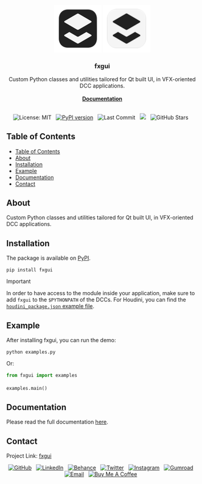 <div align="center">

  ![Logo](https://raw.githubusercontent.com/healkeiser/fxgui/main/fxgui/images/fxgui_logo_background_dark.svg#gh-light-mode-only)
  ![Logo](https://raw.githubusercontent.com/healkeiser/fxgui/main/fxgui/images/fxgui_logo_background_light.svg#gh-dark-mode-only)

  <h3 align="center">fxgui</h3>

  <p align="center">
    Custom Python classes and utilities tailored for Qt built UI, in VFX-oriented DCC applications.
    <br/><br/>
    <a href="https://healkeiser.github.io/fxgui"><strong>Documentation</strong></a>
  </p>

  ##

  <p align="center">
    <!-- License -->
    <img src="https://img.shields.io/badge/License-MIT-green.svg?&logo=open-source-initiative&logoColor=white" alt="License: MIT"/>&nbsp;&nbsp;
    <!-- PyPI -->
    <a href="https://pypi.org/project/fxgui">
      <img src="https://img.shields.io/pypi/v/fxgui?&logo=pypi&logoColor=white&label=PyPI" alt="PyPI version"/></a>&nbsp;&nbsp;
    <!-- Last Commit -->
    <img src="https://img.shields.io/github/last-commit/healkeiser/fxgui?logo=github&label=Last%20Commit" alt="Last Commit"/>&nbsp;&nbsp;
    <!-- Commit Activity -->
    <a href="https://github.com/healkeiser/fxgui/pulse" alt="Activity">
      <img src="https://img.shields.io/github/commit-activity/m/healkeiser/fxgui?&logo=github&label=Commit%20Activity"/></a>&nbsp;&nbsp;
    <!-- GitHub stars -->
    <img src="https://img.shields.io/github/stars/healkeiser/fxgui" alt="GitHub Stars"/>&nbsp;&nbsp;
  </p>

</div>



<!-- TABLE OF CONTENTS -->
## Table of Contents

- [Table of Contents](#table-of-contents)
- [About](#about)
- [Installation](#installation)
- [Example](#example)
- [Documentation](#documentation)
- [Contact](#contact)




<!-- ABOUT -->
## About

Custom Python classes and utilities tailored for Qt built UI, in VFX-oriented DCC applications.



<!-- INSTALLATION -->
## Installation

The package is available on [PyPI](https://pypi.org/project/fxgui).

``` shell
pip install fxgui
```

> [!IMPORTANT]
> In order to have access to the module inside your application, make sure to add `fxgui` to the `$PYTHONPATH` of the DCCs. For Houdini, you can find the [`houdini_package.json` example file](./houdini_package.json).



<!-- EXAMPLE -->
## Example

After installing fxgui, you can run the demo:

``` shell
python examples.py
```

Or:

``` python
from fxgui import examples

examples.main()
```



<!-- DOCUMENTATION -->
## Documentation

Please read the full documentation [here](https://healkeiser.github.io/fxgui/).



<!-- CONTACT -->
## Contact

Project Link: [fxgui](https://github.com/healkeiser/fxgui)

<p align='center'>
  <!-- GitHub profile -->
  <a href="https://github.com/healkeiser">
    <img src="https://img.shields.io/badge/healkeiser-181717?logo=github&style=social" alt="GitHub"/></a>&nbsp;&nbsp;
  <!-- LinkedIn -->
  <a href="https://www.linkedin.com/in/valentin-beaumont">
    <img src="https://img.shields.io/badge/Valentin%20Beaumont-0A66C2?logo=linkedin&style=social" alt="LinkedIn"/></a>&nbsp;&nbsp;
  <!-- Behance -->
  <a href="https://www.behance.net/el1ven">
    <img src="https://img.shields.io/badge/el1ven-1769FF?logo=behance&style=social" alt="Behance"/></a>&nbsp;&nbsp;
  <!-- X -->
  <a href="https://twitter.com/valentinbeaumon">
    <img src="https://img.shields.io/badge/@valentinbeaumon-1DA1F2?logo=x&style=social" alt="Twitter"/></a>&nbsp;&nbsp;
  <!-- Instagram -->
  <a href="https://www.instagram.com/val.beaumontart">
    <img src="https://img.shields.io/badge/@val.beaumontart-E4405F?logo=instagram&style=social" alt="Instagram"/></a>&nbsp;&nbsp;
  <!-- Gumroad -->
  <a href="https://healkeiser.gumroad.com/subscribe">
    <img src="https://img.shields.io/badge/healkeiser-36a9ae?logo=gumroad&style=social" alt="Gumroad"/></a>&nbsp;&nbsp;
  <!-- Gmail -->
  <a href="mailto:valentin.onze@gmail.com">
    <img src="https://img.shields.io/badge/valentin.onze@gmail.com-D14836?logo=gmail&style=social" alt="Email"/></a>&nbsp;&nbsp;
  <!-- Buy me a coffee -->
  <a href="https://www.buymeacoffee.com/healkeiser">
    <img src="https://img.shields.io/badge/Buy Me A Coffee-FFDD00?&logo=buy-me-a-coffee&logoColor=black" alt="Buy Me A Coffee"/></a>&nbsp;&nbsp;
</p>
